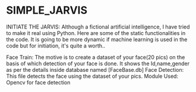 # SIMPLE_JARVIS
INITIATE THE JARVIS:
Although a fictional artificial intelligence, I have tried to make it real using Python. 
Here are some of the static functionalities in the code.
It is going to be more dynamic if  machine learning  is used
in the code but for initiation, it's quite a worth.. 

Face Train:
The motive is to create a dataset of your face(20 pics) on the basis of which detection of your face 
is done. It shows the Id,name,gender as per the details inside database named [FaceBase.db]
Face Detection:
This file detects the face  using the dataset of your pics.
Module Used:
Opencv for face detection

